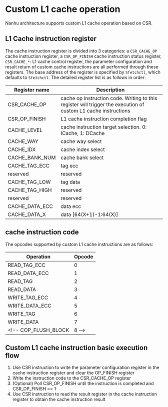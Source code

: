 # Custom L1 cache operation

Nanhu architecture supports custom L1 cache operation based on CSR.

## L1 Cache instruction register

The cache instruction register is divided into 3 categories: a `CSR_CACHE_OP` cache instruction register, a `CSR_OP_FINISH` cache instruction status register, `CSR_CACHE_*`: L1 cache control register, the parameter configuration and result return of custom cache instructions are all performed through these registers. The base address of the register is specified by `Sfetchctl`, which defaults to `Sfetchctl`. The detailed register list is as follows in order:

Register name|Description
-|-
CSR_CACHE_OP|cache op instruction code. Writing to this register will trigger the execution of custom L1 cache instructions
CSR_OP_FINISH|L1 cache instruction completion flag
CACHE_LEVEL|cache instruction target selection. 0: ICache, 1: DCache
CACHE_WAY|cache way select
CACHE_IDX|cache index select
CACHE_BANK_NUM|cache bank select
CACHE_TAG_ECC|tag ecc
reserved|reserved
CACHE_TAG_LOW|tag data
CACHE_TAG_HIGH|reserved
reserved|reserved
CACHE_DATA_ECC|data ecc
CACHE_DATA_X|data [64(X+1)-1:64(X)]

<!-- TODO: Streamline the encoding space -->

## cache instruction code

The opcodes supported by custom L1 cache instructions are as follows:

Operation|Opcode
-|-
READ_TAG_ECC|0
READ_DATA_ECC|1
READ_TAG|2
READ_DATA|3
WRITE_TAG_ECC|4
WRITE_DATA_ECC|5
WRITE_TAG|6
WRITE_DATA|7
<!-- COP_FLUSH_BLOCK|8 -->
## Custom L1 cache instruction basic execution flow

1. Use CSR instruction to write the parameter configuration register in the cache instruction register and clear the OP_FINISH register
1. Write the instruction code to the CSR_CACHE_OP register
1. (Optional) Poll CSR_OP_FINISH until the instruction is completed and CSR_OP_FINISH == 1
1. Use CSR instruction to read the result register in the cache instruction register to obtain the cache instruction result
